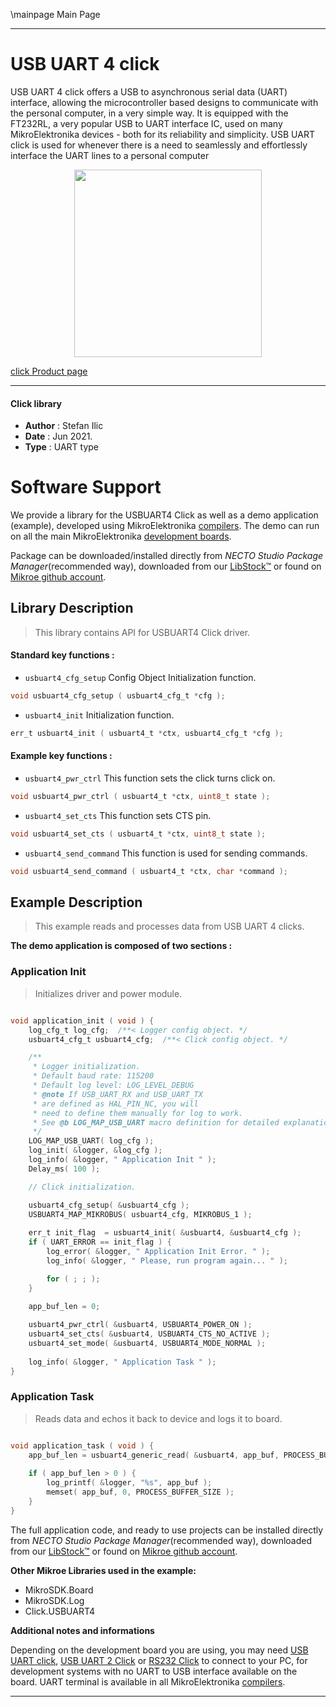 \mainpage Main Page

---
# USB UART 4 click

USB UART 4 click offers a USB to asynchronous serial data (UART) interface, allowing the microcontroller based designs to communicate with the personal computer, in a very simple way. It is equipped with the FT232RL, a very popular USB to UART interface IC, used on many MikroElektronika devices - both for its reliability and simplicity. USB UART click is used for whenever there is a need to seamlessly and effortlessly interface the UART lines to a personal computer

<p align="center">
  <img src="https://download.mikroe.com/images/click_for_ide/usbuart4_click.png" height=300px>
</p>

[click Product page](https://www.mikroe.com/usb-uart-4-click)

---


#### Click library

- **Author**        : Stefan Ilic
- **Date**          : Jun 2021.
- **Type**          : UART type


# Software Support

We provide a library for the USBUART4 Click
as well as a demo application (example), developed using MikroElektronika
[compilers](https://www.mikroe.com/necto-studio).
The demo can run on all the main MikroElektronika [development boards](https://www.mikroe.com/development-boards).

Package can be downloaded/installed directly from *NECTO Studio Package Manager*(recommended way), downloaded from our [LibStock&trade;](https://libstock.mikroe.com) or found on [Mikroe github account](https://github.com/MikroElektronika/mikrosdk_click_v2/tree/master/clicks).

## Library Description

> This library contains API for USBUART4 Click driver.

#### Standard key functions :

- `usbuart4_cfg_setup` Config Object Initialization function.
```c
void usbuart4_cfg_setup ( usbuart4_cfg_t *cfg );
```

- `usbuart4_init` Initialization function.
```c
err_t usbuart4_init ( usbuart4_t *ctx, usbuart4_cfg_t *cfg );
```

#### Example key functions :

- `usbuart4_pwr_ctrl` This function sets the click turns click on.
```c
void usbuart4_pwr_ctrl ( usbuart4_t *ctx, uint8_t state );
```

- `usbuart4_set_cts` This function sets CTS pin.
```c
void usbuart4_set_cts ( usbuart4_t *ctx, uint8_t state );
```

- `usbuart4_send_command` This function is used for sending commands.
```c
void usbuart4_send_command ( usbuart4_t *ctx, char *command );
```

## Example Description

> This example reads and processes data from USB UART 4 clicks.

**The demo application is composed of two sections :**

### Application Init

> Initializes driver and power module.

```c

void application_init ( void ) {
    log_cfg_t log_cfg;  /**< Logger config object. */
    usbuart4_cfg_t usbuart4_cfg;  /**< Click config object. */

    /** 
     * Logger initialization.
     * Default baud rate: 115200
     * Default log level: LOG_LEVEL_DEBUG
     * @note If USB_UART_RX and USB_UART_TX 
     * are defined as HAL_PIN_NC, you will 
     * need to define them manually for log to work. 
     * See @b LOG_MAP_USB_UART macro definition for detailed explanation.
     */
    LOG_MAP_USB_UART( log_cfg );
    log_init( &logger, &log_cfg );
    log_info( &logger, " Application Init " );
    Delay_ms( 100 );

    // Click initialization.

    usbuart4_cfg_setup( &usbuart4_cfg );
    USBUART4_MAP_MIKROBUS( usbuart4_cfg, MIKROBUS_1 );
    
    err_t init_flag  = usbuart4_init( &usbuart4, &usbuart4_cfg );
    if ( UART_ERROR == init_flag ) {
        log_error( &logger, " Application Init Error. " );
        log_info( &logger, " Please, run program again... " );

        for ( ; ; );
    }

    app_buf_len = 0;
    
    usbuart4_pwr_ctrl( &usbuart4, USBUART4_POWER_ON );
    usbuart4_set_cts( &usbuart4, USBUART4_CTS_NO_ACTIVE );
    usbuart4_set_mode( &usbuart4, USBUART4_MODE_NORMAL );
    
    log_info( &logger, " Application Task " );
}

```

### Application Task

> Reads data and echos it back to device and logs it to board.

```c

void application_task ( void ) {
    app_buf_len = usbuart4_generic_read( &usbuart4, app_buf, PROCESS_BUFFER_SIZE );
    
    if ( app_buf_len > 0 ) {
        log_printf( &logger, "%s", app_buf );
        memset( app_buf, 0, PROCESS_BUFFER_SIZE );
    }
}

```


The full application code, and ready to use projects can be installed directly from *NECTO Studio Package Manager*(recommended way), downloaded from our [LibStock&trade;](https://libstock.mikroe.com) or found on [Mikroe github account](https://github.com/MikroElektronika/mikrosdk_click_v2/tree/master/clicks).

**Other Mikroe Libraries used in the example:**

- MikroSDK.Board
- MikroSDK.Log
- Click.USBUART4

**Additional notes and informations**

Depending on the development board you are using, you may need
[USB UART click](https://www.mikroe.com/usb-uart-click),
[USB UART 2 Click](https://www.mikroe.com/usb-uart-2-click) or
[RS232 Click](https://www.mikroe.com/rs232-click) to connect to your PC, for
development systems with no UART to USB interface available on the board. UART
terminal is available in all MikroElektronika
[compilers](https://shop.mikroe.com/compilers).

---
